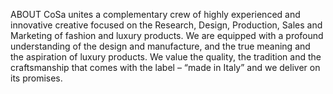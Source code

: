 ABOUT
CoSa unites a complementary crew of highly experienced and innovative creative focused on the Research, Design, Production, Sales and Marketing of fashion and luxury products. We are equipped with a profound understanding of the design and manufacture, and the true meaning and the aspiration of luxury products. We value the quality, the tradition and the craftsmanship that comes with the label – “made in Italy” and we deliver on its promises. 
